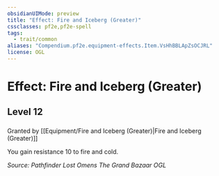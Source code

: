 ```yaml
---
obsidianUIMode: preview
title: "Effect: Fire and Iceberg (Greater)"
cssclasses: pf2e,pf2e-spell
tags:
  - trait/common
aliases: "Compendium.pf2e.equipment-effects.Item.VsHhBBLApZsOCJRL"
license: OGL
---
```

# Effect: Fire and Iceberg (Greater)
## Level 12
### 






Granted by [[Equipment/Fire and Iceberg (Greater)|Fire and Iceberg (Greater)]]

You gain resistance 10 to fire and cold.

*Source: Pathfinder Lost Omens The Grand Bazaar*
*OGL*